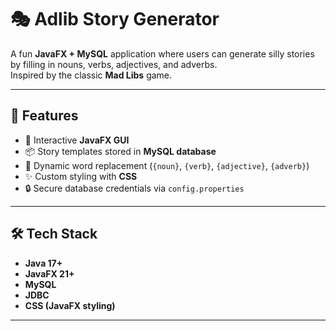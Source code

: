 # 🎭 Adlib Story Generator

A fun **JavaFX + MySQL** application where users can generate silly stories by filling in nouns, verbs, adjectives, and adverbs.  
Inspired by the classic **Mad Libs** game.

---

## 🚀 Features
- 🎨 Interactive **JavaFX GUI**
- 📦 Story templates stored in **MySQL database**
- 📝 Dynamic word replacement (`{noun}`, `{verb}`, `{adjective}`, `{adverb}`)
- ✨ Custom styling with **CSS**
- 🔒 Secure database credentials via `config.properties`

---

## 🛠️ Tech Stack
- **Java 17+**
- **JavaFX 21+**
- **MySQL**
- **JDBC**
- **CSS (JavaFX styling)**

---


